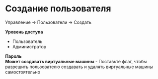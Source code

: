 # **Создание пользователя**  
Управление -> Пользователи -> Создать  

**Уровень доступа**  
- Пользователь  
- Администратор  

**Пароль**  
**Может создавать виртуальные машины** - Поставьте флаг, чтобы разрешить пользователю создавать и удалять виртуальные машины самостоятельно  
